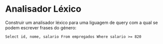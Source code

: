 # Analisador Léxico

Construir um analisador léxico para uma liguagem de query com a qual se podem escrever frases do género:

`Select id, nome, salario From empregados Where salario >= 820`